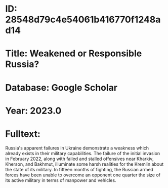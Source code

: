 # ID: 28548d79c4e54061b416770f1248ad14
# Title: Weakened or Responsible Russia?
# Database: Google Scholar
# Year: 2023.0
# Fulltext:
Russia's apparent failures in Ukraine demonstrate a weakness which already exists in their military capabilities.
The failure of the initial invasion in February 2022, along with failed and stalled offensives near Kharkiv, Kherson, and Bakhmut, illuminate some harsh realities for the Kremlin about the state of its military.
In fifteen months of fighting, the Russian armed forces have been unable to overcome an opponent one quarter the size of its active military in terms of manpower and vehicles.